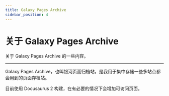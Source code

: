 ```yaml
---
title: Galaxy Pages Archive
sidebar_position: 4
---
```


# 关于 Galaxy Pages Archive

关于 Galaxy Pages Archive 的一些内容。

---

Galaxy Pages Archive，也叫银河页面归档站，是我用于集中存储一些多站点都会用到的页面存档站。

目前使用 Docusaurus 2 构建，在有必要的情况下会增加可访问页面。
